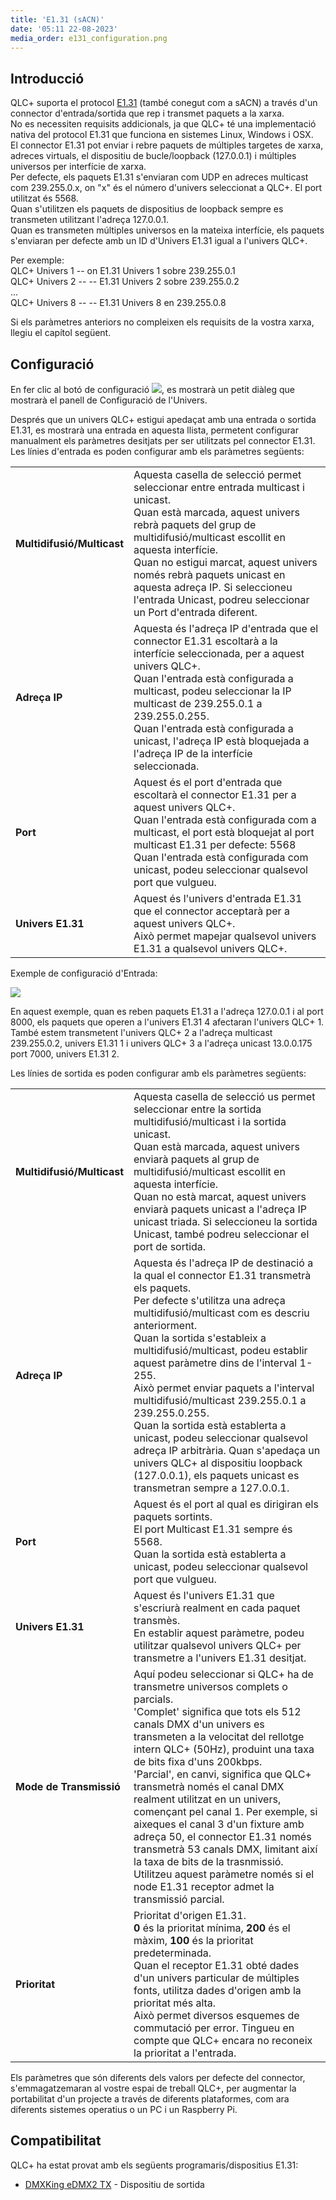 ```yaml
---
title: 'E1.31 (sACN)'
date: '05:11 22-08-2023'
media_order: e131_configuration.png
---
```


Introducció
------------

QLC+ suporta el protocol [E1.31](https://www.opendmx.net/index.php/E1.31) (també conegut com a sACN) a través d'un connector d'entrada/sortida que rep i transmet paquets a la xarxa.  
No es necessiten requisits addicionals, ja que QLC+ té una implementació nativa del protocol E1.31 que funciona en sistemes Linux, Windows i OSX.  
El connector E1.31 pot enviar i rebre paquets de múltiples targetes de xarxa, adreces virtuals, el dispositiu de bucle/loopback (127.0.0.1) i múltiples universos per interfície de xarxa.  
Per defecte, els paquets E1.31 s'enviaran com UDP en adreces multicast com 239.255.0.x, on "x" és el número d'univers seleccionat a QLC+. El port utilitzat és 5568.  
Quan s'utilitzen els paquets de dispositius de loopback sempre es transmeten utilitzant l'adreça 127.0.0.1.  
Quan es transmeten múltiples universos en la mateixa interfície, els paquets s'enviaran per defecte amb un ID d'Univers E1.31 igual a l'univers QLC+.

Per exemple:  
QLC+ Univers 1 -- on E1.31 Univers 1 sobre 239.255.0.1  
QLC+ Univers 2 -- -- E1.31 Univers 2 sobre 239.255.0.2  
...  
QLC+ Univers 8 -- -- E1.31 Univers 8 en 239.255.0.8

Si els paràmetres anteriors no compleixen els requisits de la vostra xarxa, llegiu el capítol següent.

Configuració
-------------

En fer clic al botó de configuració ![](/basics/configure.png), es mostrarà un petit diàleg que mostrarà el panell de Configuració de l'Univers.

Després que un univers QLC+ estigui apedaçat amb una entrada o sortida E1.31, es mostrarà una entrada en aquesta llista, permetent configurar manualment els paràmetres desitjats per ser utilitzats pel connector E1.31.  
Les línies d'entrada es poden configurar amb els paràmetres següents:

|     |     |
| --- | --- |
| **Multidifusió/Multicast** | Aquesta casella de selecció permet seleccionar entre entrada multicast i unicast.  <br>Quan està marcada, aquest univers rebrà paquets del grup de multidifusió/multicast escollit en aquesta interfície.  <br>Quan no estigui marcat, aquest univers només rebrà paquets unicast en aquesta adreça IP.  <x3></x3>Si seleccioneu l'entrada Unicast, podreu seleccionar un Port d'entrada diferent. |
| **Adreça IP** | Aquesta és l'adreça IP d'entrada que el connector E1.31 escoltarà a la interfície seleccionada, per a aquest univers QLC+.  <br>Quan l'entrada està configurada a multicast, podeu seleccionar la IP multicast de 239.255.0.1 a 239.255.0.255.  <br>Quan l'entrada està configurada a unicast, l'adreça IP està bloquejada a l'adreça IP de la interfície seleccionada. |
| **Port** | Aquest és el port d'entrada que escoltarà el connector E1.31 per a aquest univers QLC+.  <br>Quan l'entrada està configurada com a multicast, el port està bloquejat al port multicast E1.31 per defecte: 5568 <br>Quan l'entrada està configurada com unicast, podeu seleccionar qualsevol port que vulgueu. |
| **Univers E1.31** | Aquest és l'univers d'entrada E1.31 que el connector acceptarà per a aquest univers QLC+.  <br>Això permet mapejar qualsevol univers E1.31 a qualsevol univers QLC+. |


Exemple de configuració d'Entrada:

![](e131_configuration.png)

En aquest exemple, quan es reben paquets E1.31 a l'adreça 127.0.0.1 i al port 8000, els paquets que operen a l'univers E1.31 4 afectaran l'univers QLC+ 1.  
També estem transmetent l'univers QLC+ 2 a l'adreça multicast 239.255.0.2, univers E1.31 1 i univers QLC+ 3 a l'adreça unicast 13.0.0.175 port 7000, univers E1.31 2.

Les línies de sortida es poden configurar amb els paràmetres següents:

|     |     |
| --- | --- |
| **Multidifusió/Multicast** | Aquesta casella de selecció us permet seleccionar entre la sortida multidifusió/multicast i la sortida unicast.  <br>Quan està marcada, aquest univers enviarà paquets al grup de multidifusió/multicast escollit en aquesta interfície.  <br>Quan no està marcat, aquest univers enviarà paquets unicast a l'adreça IP unicast triada.  <x3></x3>Si seleccioneu la sortida Unicast, també podreu seleccionar el port de sortida. |
| **Adreça IP** | Aquesta és l'adreça IP de destinació a la qual el connector E1.31 transmetrà els paquets.  <br>Per defecte s'utilitza una adreça multidifusió/multicast com es descriu anteriorment.  <br>Quan la sortida s'estableix a multidifusió/multicast, podeu establir aquest paràmetre dins de l'interval 1-255.  <br>Això permet enviar paquets a l'interval multidifusió/multicast 239.255.0.1 a 239.255.0.255.  <br>Quan la sortida està establerta a unicast, podeu seleccionar qualsevol adreça IP arbitrària.  <x5></x5>Quan s'apedaça un univers QLC+ al dispositiu loopback (127.0.0.1), els paquets unicast es transmetran sempre a 127.0.0.1. |
| **Port** | Aquest és el port al qual es dirigiran els paquets sortints.  <br>El port Multicast E1.31 sempre és 5568.  <br>Quan la sortida està establerta a unicast, podeu seleccionar qualsevol port que vulgueu. |
| **Univers E1.31** | Aquest és l'univers E1.31 que s'escriurà realment en cada paquet transmès.  <br>En establir aquest paràmetre, podeu utilitzar qualsevol univers QLC+ per transmetre a l'univers E1.31 desitjat. |
| **Mode de Transmissió** | Aquí podeu seleccionar si QLC+ ha de transmetre universos complets o parcials.  <br>'Complet' significa que tots els 512 canals DMX d'un univers es transmeten a la velocitat del rellotge intern QLC+ (50Hz), produint una taxa de bits fixa d'uns 200kbps.  <br>'Parcial', en canvi, significa que QLC+ transmetrà només el canal DMX realment utilitzat en un univers, començant pel canal 1. Per exemple, si aixeques el canal 3 d'un fixture amb adreça 50, el connector E1.31 només transmetrà 53 canals DMX, limitant així la taxa de bits de la trasnmissió.  <br>Utilitzeu aquest paràmetre només si el node E1.31 receptor admet la transmissió parcial. |
| **Prioritat** | Prioritat d'origen E1.31.  <br>**0** és la prioritat mínima, **200** és el màxim, **100** és la prioritat predeterminada.  <br>Quan el receptor E1.31 obté dades d'un univers particular de múltiples fonts, utilitza dades d'origen amb la prioritat més alta.  <br>Això permet diversos esquemes de commutació per error. Tingueu en compte que QLC+ encara no reconeix la prioritat a l'entrada. |


Els paràmetres que són diferents dels valors per defecte del connector, s'emmagatzemaran al vostre espai de treball QLC+, per augmentar la portabilitat d'un projecte a través de diferents plataformes, com ara diferents sistemes operatius o un PC i un Raspberry Pi.

Compatibilitat
-------------

QLC+ ha estat provat amb els següents programaris/dispositius E1.31:

* [DMXKing eDMX2 TX](https://dmxking.com/artnetsacn/edmx2-tx-rdm) \- Dispositiu de sortida